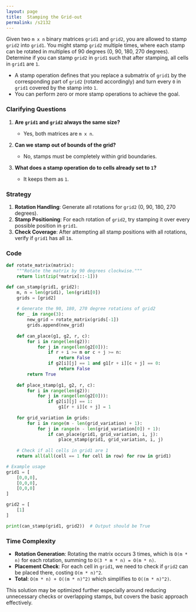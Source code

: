 ```yaml
---
layout: page
title:  Stamping the Grid-out
permalink: /s2132
---
```

Given two `m x n` binary matrices `grid1` and `grid2`, you are allowed to stamp `grid2` into `grid1`. You might stamp `grid2` multiple times, where each stamp can be rotated in multiples of 90 degrees (0, 90, 180, 270 degrees). Determine if you can stamp `grid2` in `grid1` such that after stamping, all cells in `grid1` are `1`.

- A stamp operation defines that you replace a submatrix of `grid1` by the corresponding part of `grid2` (rotated accordingly) and turn every `0` in `grid1` covered by the stamp into `1`.
- You can perform zero or more stamp operations to achieve the goal.

### Clarifying Questions
1. **Are `grid1` and `grid2` always the same size?**
   - Yes, both matrices are `m x n`.

2. **Can we stamp out of bounds of the grid?**
   - No, stamps must be completely within grid boundaries.

3. **What does a stamp operation do to cells already set to `1`?**
   - It keeps them as `1`.

### Strategy
1. **Rotation Handling**: Generate all rotations for `grid2` (0, 90, 180, 270 degrees).
2. **Stamp Positioning**: For each rotation of `grid2`, try stamping it over every possible position in `grid1`.
3. **Check Coverage**: After attempting all stamp positions with all rotations, verify if `grid1` has all `1`s.

### Code

```python
def rotate_matrix(matrix):
    """Rotate the matrix by 90 degrees clockwise."""
    return list(zip(*matrix[::-1]))

def can_stamp(grid1, grid2):
    m, n = len(grid1), len(grid1[0])
    grids = [grid2]
    
    # Generate the 90, 180, 270 degree rotations of grid2
    for _ in range(3):
        new_grid = rotate_matrix(grids[-1])
        grids.append(new_grid)
        
    def can_place(g1, g2, r, c):
        for i in range(len(g2)):
            for j in range(len(g2[0])):
                if r + i >= m or c + j >= n:
                    return False
                if g2[i][j] == 1 and g1[r + i][c + j] == 0:
                    return False
        return True
    
    def place_stamp(g1, g2, r, c):
        for i in range(len(g2)):
            for j in range(len(g2[0])):
                if g2[i][j] == 1:
                    g1[r + i][c + j] = 1
    
    for grid_variation in grids:
        for i in range(m - len(grid_variation) + 1):
            for j in range(n - len(grid_variation[0]) + 1):
                if can_place(grid1, grid_variation, i, j):
                    place_stamp(grid1, grid_variation, i, j)
                    
    # Check if all cells in grid1 are 1
    return all(all(cell == 1 for cell in row) for row in grid1)

# Example usage
grid1 = [
    [0,0,0],
    [0,0,0],
    [0,0,0]
]

grid2 = [
    [1]
]

print(can_stamp(grid1, grid2))  # Output should be True
```

### Time Complexity
- **Rotation Generation**: Rotating the matrix occurs 3 times, which is `O(m * n)` for each rotation, summing to `O(3 * m * n) = O(m * n)`.
- **Placement Check**: For each cell in `grid1`, we need to check if `grid2` can be placed there, costing `O(m * n)^2`.
- **Total**: `O(m * n) + O((m * n)^2)` which simplifies to `O((m * n)^2)`. 

This solution may be optimized further especially around reducing unnecessary checks or overlapping stamps, but covers the basic approach effectively.
